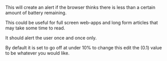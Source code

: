 This will create an alert if the browser thinks there is less than a certain amount of battery remaining.

This could be useful for full screen web-apps and long form articles that may take some time to read.

It should alert the user once and once only.

By default it is set to go off at under 10% to change this edit the (0.1) value to be whatever you would like.